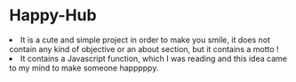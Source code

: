 # Happy-Hub
<li>It is a cute and simple project in order to make you smile, it does not contain any kind of objective or an about section, but it contains a motto !</li>
<li>It contains a Javascript function, which I was reading and this idea came to my mind to make someone happpppy.</li>
